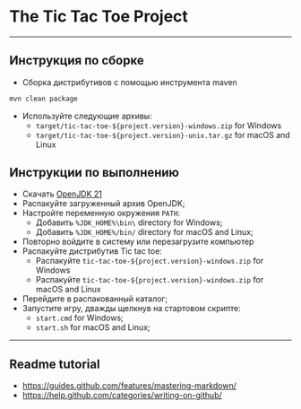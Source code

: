 # The Tic Tac Toe Project

-----------------------------------------------------------------------------------

## Инструкция по сборке

- Сборка дистрибутивов с помощью инструмента maven

```bash
mvn clean package
```

- Используйте следующие архивы:
  - `target/tic-tac-toe-${project.version}-windows.zip` for Windows
  - `target/tic-tac-toe-${project.version}-unix.tar.gz` for macOS and Linux

## Инструкции по выполнению

- Скачать [OpenJDK 21](https://jdk.java.net/21/)
- Распакуйте загруженный архив OpenJDK;
- Настройте переменную окружения `PATH`:
    - Добавить `%JDK_HOME%\bin\` directory for Windows;
  - Добавить `%JDK_HOME%/bin/` directory for macOS and Linux;
- Повторно войдите в систему или перезагрузите компьютер
- Распакуйте дистрибутив Tic tac toe:
    - Распакуйте `tic-tac-toe-${project.version}-windows.zip` for Windows
  - Распакуйте `tic-tac-toe-${project.version}-windows.zip` for macOS and Linux
- Перейдите в распакованный каталог;
- Запустите игру, дважды щелкнув на стартовом скрипте:
    - `start.cmd` for Windows;
  - `start.sh` for macOS and Linux;

-----------------------------------------------------------------------------------

## Readme tutorial

- https://guides.github.com/features/mastering-markdown/
- https://help.github.com/categories/writing-on-github/
